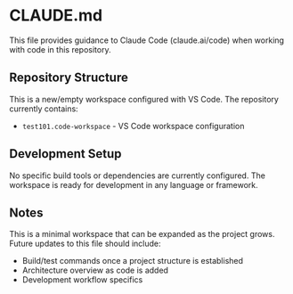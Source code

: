 # CLAUDE.md

This file provides guidance to Claude Code (claude.ai/code) when working with code in this repository.

## Repository Structure

This is a new/empty workspace configured with VS Code. The repository currently contains:
- `test101.code-workspace` - VS Code workspace configuration

## Development Setup

No specific build tools or dependencies are currently configured. The workspace is ready for development in any language or framework.

## Notes

This is a minimal workspace that can be expanded as the project grows. Future updates to this file should include:
- Build/test commands once a project structure is established
- Architecture overview as code is added
- Development workflow specifics